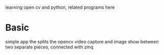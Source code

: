 learning open cv and python, related programs here

# Basic #
simple app the splits the opencv video capture and image show between two separate pieces, connected with zmq
